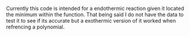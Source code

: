 Currently this code is intended for a endothermic reaction given it 
located the minimum within the function. That being said I do not 
have the data to test it to see if its accurate but a exothermic 
version of it worked when refrencing a polynomial.
